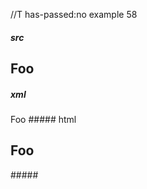 //T has-passed:no
example 58
##### src
Foo  
-----
##### xml
<?xml version="1.0" encoding="UTF-8"?>
<!DOCTYPE document SYSTEM "CommonMark.dtd">
<document xmlns="http://commonmark.org/xml/1.0">
  <heading level="2">
    <text>Foo</text>
  </heading>
</document>
##### html
<h2>Foo</h2>
#####
